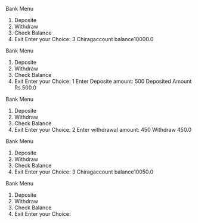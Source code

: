 
 Bank Menu
1. Deposite
2. Withdraw
3. Check Balance
4. Exit
Enter your Choice: 
3
Chiragaccount balance10000.0

 Bank Menu
1. Deposite
2. Withdraw
3. Check Balance
4. Exit
Enter your Choice: 
1
Enter Deposite amount: 
500
Deposited Amount Rs.500.0

 Bank Menu
1. Deposite
2. Withdraw
3. Check Balance
4. Exit
Enter your Choice: 
2
Enter withdrawal amount: 
450
Withdraw 450.0

 Bank Menu
1. Deposite
2. Withdraw
3. Check Balance
4. Exit
Enter your Choice: 
3
Chiragaccount balance10050.0

 Bank Menu
1. Deposite
2. Withdraw
3. Check Balance
4. Exit
Enter your Choice: 
